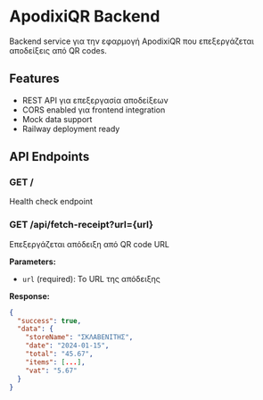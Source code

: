 # ApodixiQR Backend

Backend service για την εφαρμογή ApodixiQR που επεξεργάζεται αποδείξεις από QR codes.

## Features

- REST API για επεξεργασία αποδείξεων
- CORS enabled για frontend integration
- Mock data support
- Railway deployment ready

## API Endpoints

### GET /
Health check endpoint

### GET /api/fetch-receipt?url={url}
Επεξεργάζεται απόδειξη από QR code URL

**Parameters:**
- `url` (required): Το URL της απόδειξης

**Response:**
```json
{
  "success": true,
  "data": {
    "storeName": "ΣΚΛΑΒΕΝΙΤΗΣ",
    "date": "2024-01-15",
    "total": "45.67",
    "items": [...],
    "vat": "5.67"
  }
}
